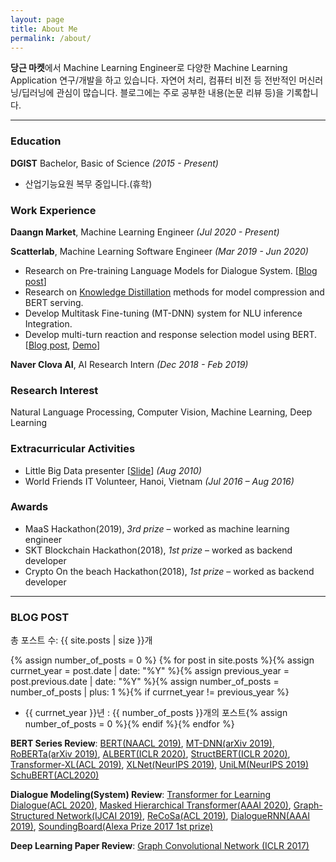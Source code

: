 ```yaml
---
layout: page
title: About Me
permalink: /about/
---
```


**당근 마켓**에서 Machine Learning Engineer로 다양한 Machine Learning Application 연구/개발을 하고 있습니다. 자연어 처리, 컴퓨터 비전 등 전반적인 머신러닝/딥러닝에 관심이 많습니다. 블로그에는 주로 공부한 내용(논문 리뷰 등)을 기록합니다.

---

### Education

**DGIST**
Bachelor, Basic of Science *(2015 - Present)*

- 산업기능요원 복무 중입니다.(휴학)

### Work Experience

**Daangn Market**, Machine Learning Engineer *(Jul 2020 - Present)*

**Scatterlab**, Machine Learning Software Engineer *(Mar 2019 - Jun 2020)*

- Research on Pre-training Language Models for Dialogue System. [[Blog post](https://blog.pingpong.us/dialog-bert-pretrain/)]
- Research on [Knowledge Distillation](https://speakerdeck.com/scatterlab/overview-and-recent-research-in-distillation) methods for model compression and BERT serving.
- Develop Multitask Fine-tuning (MT-DNN) system for NLU inference Integration.
- Develop multi-turn reaction and response selection model using BERT. [[Blog post](https://blog.pingpong.us/dialog-bert-multiturn/), [Demo](https://demo.pingpong.us/multi-turn-reaction/)]

**Naver Clova AI**, AI Research Intern *(Dec 2018 - Feb 2019)*

### Research Interest

Natural Language Processing, Computer Vision, Machine Learning, Deep Learning

### Extracurricular Activities

- Little Big Data presenter [[Slide](https://drive.google.com/file/d/0B7WJKAIuHDSeS0h4T2NRem43UG9PcDk3YzVBUkJOTmJWc0NZ/view)] *(Aug 2010)*
- World Friends IT Volunteer, Hanoi, Vietnam *(Jul 2016 – Aug 2016)*

### Awards
- MaaS Hackathon(2019), *3rd prize* – worked as machine learning engineer	
- SKT Blockchain Hackathon(2018), *1st prize* – worked as backend developer
- Crypto On the beach Hackathon(2018), *1st prize* – worked as backend developer

---

### BLOG POST

총 포스트 수: {{ site.posts | size }}개

{% assign number_of_posts = 0 %} {% for post in site.posts %}{% assign currnet_year = post.date | date: "%Y" %}{% assign previous_year = post.previous.date | date: "%Y" %}{% assign number_of_posts = number_of_posts | plus: 1 %}{% if currnet_year != previous_year %}

- {{ currnet_year }}년 : {{ number_of_posts }}개의 포스트{% assign number_of_posts = 0 %}{% endif %}{% endfor %}

**BERT Series Review**: [BERT(NAACL 2019)](https://baekyeongmin.github.io/paper-review/bert-review/), [MT-DNN(arXiv 2019)](https://baekyeongmin.github.io/paper-review/mt-dnn/), [RoBERTa(arXiv 2019)](https://baekyeongmin.github.io/paper-review/mt-dnn/), [ALBERT(ICLR 2020)](https://baekyeongmin.github.io/paper-review/albert-review/), [StructBERT(ICLR 2020)](https://baekyeongmin.github.io/paper-review/structbert-review/), [Transformer-XL(ACL 2019)](https://baekyeongmin.github.io/paper-review/transformer-xl-review/), [XLNet(NeurIPS 2019)](https://baekyeongmin.github.io/paper-review/xlnet-review/), [UniLM(NeurIPS 2019)](https://baekyeongmin.github.io/paper-review/unilm-review/) [SchuBERT(ACL2020)](http://baekyeongmin.github.io/paper-review/schubert-review/)

**Dialogue Modeling(System) Review**: [Transformer for Learning Dialogue(ACL 2020)](https://baekyeongmin.github.io/paper-review/hierarchical-multiparty-transformer/), [Masked Hierarchical Transformer(AAAI 2020)](https://baekyeongmin.github.io/paper-review/masked-hierarchical-transformer-review/), [Graph-Structured Network(IJCAI 2019)](https://baekyeongmin.github.io/paper-review/GSN-review/), [ReCoSa(ACL 2019)](https://baekyeongmin.github.io/paper-review/ReCoSa-review/), [DialogueRNN(AAAI 2019)](https://baekyeongmin.github.io/paper-review/dialogueRNN-review/), [SoundingBoard(Alexa Prize 2017 1st prize)](https://baekyeongmin.github.io/alexa-prize/sounding-board-review/)

**Deep Learning Paper Review**: [Graph Convolutional Network (ICLR 2017)](https://baekyeongmin.github.io/paper-review/gcn-review/)
